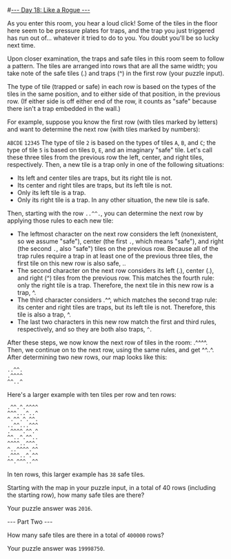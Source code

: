#[--- Day 18: Like a Rogue ---](http://adventofcode.com/2016/day/18)

As you enter this room, you hear a loud click! Some of the tiles in the floor here seem to be pressure plates for traps, and the trap you just triggered has run out of... whatever it tried to do to you. You doubt you'll be so lucky next time.

Upon closer examination, the traps and safe tiles in this room seem to follow a pattern. The tiles are arranged into rows that are all the same width; you take note of the safe tiles (.) and traps (^) in the first row (your puzzle input).

The type of tile (trapped or safe) in each row is based on the types of the tiles in the same position, and to either side of that position, in the previous row. (If either side is off either end of the row, it counts as "safe" because there isn't a trap embedded in the wall.)

For example, suppose you know the first row (with tiles marked by letters) and want to determine the next row (with tiles marked by numbers):

``ABCDE``
``12345``
The type of tile ``2`` is based on the types of tiles ``A``, ``B``, and ``C``; the type of tile ``5`` is based on tiles ``D``, ``E``, and an imaginary "safe" tile. Let's call these three tiles from the previous row the left, center, and right tiles, respectively. Then, a new tile is a trap only in one of the following situations:

- Its left and center tiles are traps, but its right tile is not.
- Its center and right tiles are traps, but its left tile is not.
- Only its left tile is a trap.
- Only its right tile is a trap.
In any other situation, the new tile is safe.

Then, starting with the row ``..^^.``, you can determine the next row by applying those rules to each new tile:

- The leftmost character on the next row considers the left (nonexistent, so we assume "safe"), center (the first ``.``, which means "safe"), and right (the second ``.``, also "safe") tiles on the previous row. Because all of the trap rules require a trap in at least one of the previous three tiles, the first tile on this new row is also safe, ..
- The second character on the next row considers its left (.), center (.), and right (^) tiles from the previous row. This matches the fourth rule: only the right tile is a trap. Therefore, the next tile in this new row is a trap, ^.
- The third character considers .^^, which matches the second trap rule: its center and right tiles are traps, but its left tile is not. Therefore, this tile is also a trap, ^.
- The last two characters in this new row match the first and third rules, respectively, and so they are both also traps, ``^``.  

After these steps, we now know the next row of tiles in the room: .^^^^. Then, we continue on to the next row, using the same rules, and get ^^..^. After determining two new rows, our map looks like this:

``..^^.``  
``.^^^^``  
``^^..^``  

Here's a larger example with ten tiles per row and ten rows:

``.^^.^.^^^^``  
``^^^...^..^``  
``^.^^.^.^^.``  
``..^^...^^^``  
``.^^^^.^^.^``  
``^^..^.^^..``  
``^^^^..^^^.``  
``^..^^^^.^^``  
``.^^^..^.^^``  
``^^.^^^..^^``  

In ten rows, this larger example has ``38`` safe tiles.

Starting with the map in your puzzle input, in a total of 40 rows (including the starting row), how many safe tiles are there?

Your puzzle answer was ``2016``.

--- Part Two ---

How many safe tiles are there in a total of ``400000`` rows?

Your puzzle answer was ``19998750``.